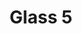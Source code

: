 ---
title: 'Glass 5'
description: 'Lorem qipsum dolor sit amet'
heroImage: 'https://res.cloudinary.com/di4d4tjhr/image/upload/v1705175731/cat3_i7wrc6.jpg'
category: bifocales
price: '600'
showHome: true
---